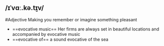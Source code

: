 ## /ɪˈvɑː.kə.t̬ɪv/  
#Adjective
Making you remember or imagine something pleasant

- ==evocative music==
Her firms are always set in beautiful locations and accompanied by evocative music 
- ==evocative of==
a sound evocative of the sea 